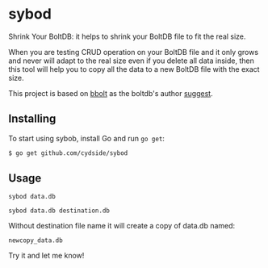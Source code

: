 # sybod

Shrink Your BoltDB: it helps to shrink your BoltDB file to fit the real size.

When you are testing CRUD operation on your BoltDB file and it only grows and never will adapt to the real size even if you delete all data inside, then this tool will help you to copy all the data to a new BoltDB file with the exact size.

This project is based on [bbolt](https://github.com/etcd-io/bbolt) as the boltdb's author [suggest](https://github.com/boltdb/bolt#a-message-from-the-author).

## Installing

To start using sybob, install Go and run `go get`:

```sh
$ go get github.com/cydside/sybod
```

## Usage

	sybod data.db
  
	sybod data.db destination.db
  
Without destination file name it will create a copy of data.db named:

	newcopy_data.db
  
Try it and let me know!
